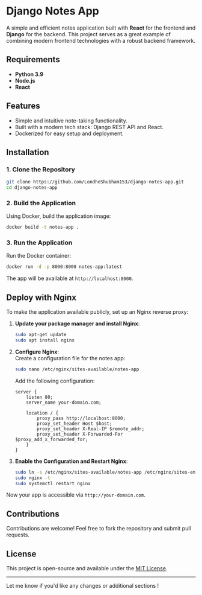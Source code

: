 # Django Notes App

A simple and efficient notes application built with **React** for the frontend and **Django** for the backend. This project serves as a great example of combining modern frontend technologies with a robust backend framework.  

## Requirements  

- **Python 3.9**  
- **Node.js**  
- **React**  

## Features  
- Simple and intuitive note-taking functionality.  
- Built with a modern tech stack: Django REST API and React.  
- Dockerized for easy setup and deployment.  

## Installation  

### 1. Clone the Repository  
```bash  
git clone https://github.com/LondheShubham153/django-notes-app.git  
cd django-notes-app  
```  

### 2. Build the Application  
Using Docker, build the application image:  
```bash  
docker build -t notes-app .  
```  

### 3. Run the Application  
Run the Docker container:  
```bash  
docker run -d -p 8000:8000 notes-app:latest  
```  

The app will be available at `http://localhost:8000`.  

## Deploy with Nginx  

To make the application available publicly, set up an Nginx reverse proxy:  

1. **Update your package manager and install Nginx**:  
   ```bash  
   sudo apt-get update  
   sudo apt install nginx  
   ```  

2. **Configure Nginx**:  
   Create a configuration file for the notes app:  
   ```bash  
   sudo nano /etc/nginx/sites-available/notes-app  
   ```  

   Add the following configuration:  
   ```nginx  
   server {  
       listen 80;  
       server_name your-domain.com;  
   
       location / {  
           proxy_pass http://localhost:8000;  
           proxy_set_header Host $host;  
           proxy_set_header X-Real-IP $remote_addr;  
           proxy_set_header X-Forwarded-For $proxy_add_x_forwarded_for;  
       }  
   }  
   ```  

3. **Enable the Configuration and Restart Nginx**:  
   ```bash  
   sudo ln -s /etc/nginx/sites-available/notes-app /etc/nginx/sites-enabled/  
   sudo nginx -t  
   sudo systemctl restart nginx  
   ```  

Now your app is accessible via `http://your-domain.com`.  

## Contributions  

Contributions are welcome! Feel free to fork the repository and submit pull requests.  

## License  

This project is open-source and available under the [MIT License](LICENSE).  

---  

Let me know if you'd like any changes or additional sections !
